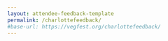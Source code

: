 ```yaml
---
layout: attendee-feedback-template
permalink: /charlottefeedback/
#base-url: https://vegfest.org/charlottefeedback/
---
```

